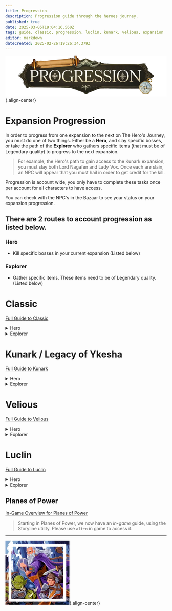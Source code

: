 ```yaml
---
title: Progression
description: Progression guide through the heroes journey.
published: true
date: 2025-03-05T19:04:16.560Z
tags: guide, classic, progression, luclin, kunark, velious, expansion
editor: markdown
dateCreated: 2025-02-26T19:26:34.379Z
---
```



![progression.webp](/progression.webp){.align-center}
# Expansion Progression

In order to progress from one expansion to the next on The Hero's Journey, you must do one of two things. Either be a **Hero**, and slay specific bosses, or take the path of the **Explorer** who gathers specific items (that must be of Legendary quality) to progress to the next expansion.

> For example, the Hero's path to gain access to the Kunark expansion, you must slay both Lord Nagafen and Lady Vox. Once each are slain, an NPC will appear that you must hail in order to get credit for the kill. 

Progression is account wide, you only have to complete these tasks once per account for all characters to have access.

You can check with the NPC's in the Bazaar to see your status on your expansion progression.

## There are 2 routes to account progression as listed below.

### Hero
- Kill specific bosses in your current expansion (Listed below)

### Explorer
- Gather specific items. These items need to be of Legendary quality. (Listed below)


# Classic
[Full Guide to Classic](/expansion-guide/classic/)

<details>
  <summary>Hero</summary>
  <h3>Kill the following bosses to progress</h3>
  <ul>
    <li><strong>Lord Nagafen: </strong>Found in Soluseks Eye, this is a Dragon that will challenge you with his Fire Breath attack.</li>
    <li><strong>Lady Vox: </strong>Found in Permafrost, Lady Vox is a challenging dragon fight to not only get to, but also compete with her Complete Heal.</li>
  </ul>
</details>

<details>
  <summary>Explorer</summary>
  <h3>Gather the following items</h3>
  <ul>
    <li><strong>Elemental Binder (Legendary)</strong></li>
    <li><strong>Djarn's Amethyst Ring (legendary)</strong></li>
    <li><strong>Crown of the Froglok Kings (legendary)</strong></li>
    <li><strong>Scalp of the Ghoul Lord (legendary)</strong></li>
  </ul>
  
  Once you have gathered all of the items. Hand them to the NPC in the Bazaar.
  
</details>


# Kunark / Legacy of Ykesha
[Full Guide to Kunark](/expansion-guide/kunark/)
<details>
  <summary>Hero</summary>
  <h3>Kill the following bosses to progress</h3>
  <ul>
    <li><strong>Gorenair: </strong>This dragon can normally be found wandering the snow-capped mountains of the dreadlands.</li>
    <li><strong>Severilous: </strong>Found wandering the North-West corner of the Emerald Jungle.</li>
    <li><strong>Talendor: </strong>Found wandering the northern area of Skyfire Mountains.</li>
    <li><strong>Trakanon</strong>Hidden in the depths of Old Sebilis behind an army of Sebilite protectors.</li>
  </ul>

</details>

<details>
  <summary>Explorer</summary>
  <h3>Gather the following Items</h3>
  <ul>
    <li><strong>Mask of Secrets (legendary)</strong></li>
    <li><strong>Sebilite Scale Mask (legendary)</strong></li>
    <li><strong>Helot Skull Helm (legendary)</strong></li>
    <li><strong>Helm of Rile (legendary)</strong></li>
  </ul>
  
  Once you have gathered all of the items. Hand them to the NPC in the Bazaar.
</details>

# Velious
[Full Guide to Velious](/expansion-guide/velious/)
<details>
  <summary>Hero</summary>
## Kill the following bosses to progress:
## [Wuoshi](https://wiki.project1999.com/Wuoshi)
- This lady dragon guards the Dragon Portal in the Wakening Lands. Casts Ceticious Cloud ((poison) 600 PB AE DD and 8-second stun) and Dragon Roar ((magic) PB AE 18-second fear).
## [Zlandicar](https://wiki.project1999.com/Zlandicar)
- Zlandicar is one of the final members of the first brood, he has been banished to the Dragon Necropolis
## [Klandicar](https://wiki.project1999.com/Klandicar)
- Klandicar is another one of the few remaining first brood, he resides in the western wastes and serves as the sentinel keeping his banished cousin contained.
## [Kelorak`Dar](https://wiki.project1999.com/Kelorek%60Dar)
- Located in Cobalt Scar.
## [Dozekar the Cursed](https://wiki.project1999.com/Dozekar_the_Cursed)
- Located in Temple of Veeshan

</details>

<details>
  <summary>Explorer</summary>
## Gather the following items and hand them to the NPC located in the Bazaar:
- Stronghorn's Horn (Legendary)
- Shackle of Auctoririas (Legendary)
- Sword of Pain (Legendary)
- Siren Hair Earring (Legendary)

</details>

# Luclin
[Full Guide to Luclin](/expansion-guide/luclin/)
<details>
  <summary>Hero</summary>
## Kill the following bosses to progress:
## Thought Horror Overfiend
- Rolling in the deep
## Grieg Veneficus
- Greig's end
## Insanity Crawler
- Akheva ruins
## Xerkizh The Creator
- SSRA temple
## Emporer Ssraeshza
-SSRA temple

</details>

<details>
  <summary>Explorer</summary>
## Gather the following items and hand them to the NPC located in the Bazaar:
- TBD

</details>

## Planes of Power

[In-Game Overview for Planes of Power](/expansion-guide/pop/)

> Starting in Planes of Power, we now have an *in-game* guide, using the Storyline utility. Please use `alt+n` in game to access it.

---

![pagebreak1.webp](/pagebreak1.webp){.align-center}
